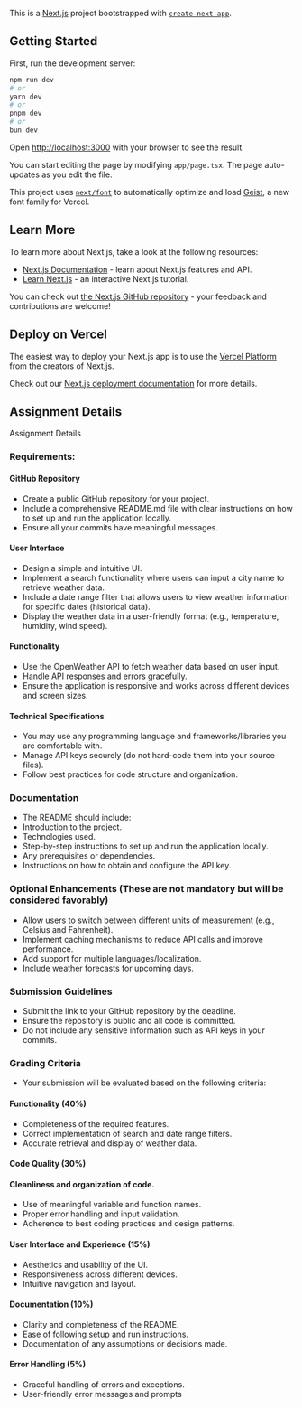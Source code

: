 This is a [Next.js](https://nextjs.org) project bootstrapped with [`create-next-app`](https://nextjs.org/docs/app/api-reference/cli/create-next-app).

## Getting Started

First, run the development server:

```bash
npm run dev
# or
yarn dev
# or
pnpm dev
# or
bun dev
```

Open [http://localhost:3000](http://localhost:3000) with your browser to see the result.

You can start editing the page by modifying `app/page.tsx`. The page auto-updates as you edit the file.

This project uses [`next/font`](https://nextjs.org/docs/app/building-your-application/optimizing/fonts) to automatically optimize and load [Geist](https://vercel.com/font), a new font family for Vercel.

## Learn More

To learn more about Next.js, take a look at the following resources:

- [Next.js Documentation](https://nextjs.org/docs) - learn about Next.js features and API.
- [Learn Next.js](https://nextjs.org/learn) - an interactive Next.js tutorial.

You can check out [the Next.js GitHub repository](https://github.com/vercel/next.js) - your feedback and contributions are welcome!

## Deploy on Vercel

The easiest way to deploy your Next.js app is to use the [Vercel Platform](https://vercel.com/new?utm_medium=default-template&filter=next.js&utm_source=create-next-app&utm_campaign=create-next-app-readme) from the creators of Next.js.

Check out our [Next.js deployment documentation](https://nextjs.org/docs/app/building-your-application/deploying) for more details.

## Assignment Details

Assignment Details

### Requirements:

#### GitHub Repository

- Create a public GitHub repository for your project.
- Include a comprehensive README.md file with clear instructions on how to set up and run the application locally.
- Ensure all your commits have meaningful messages.

#### User Interface

- Design a simple and intuitive UI.
- Implement a search functionality where users can input a city name to retrieve weather data.
- Include a date range filter that allows users to view weather information for specific dates (historical data).
- Display the weather data in a user-friendly format (e.g., temperature, humidity, wind speed).

#### Functionality

- Use the OpenWeather API to fetch weather data based on user input.
- Handle API responses and errors gracefully.
- Ensure the application is responsive and works across different devices and screen sizes.

#### Technical Specifications

- You may use any programming language and frameworks/libraries you are comfortable with.
- Manage API keys securely (do not hard-code them into your source files).
- Follow best practices for code structure and organization.

### Documentation

- The README should include:
- Introduction to the project.
- Technologies used.
- Step-by-step instructions to set up and run the application locally.
- Any prerequisites or dependencies.
- Instructions on how to obtain and configure the API key.

### Optional Enhancements (These are not mandatory but will be considered favorably)

- Allow users to switch between different units of measurement (e.g., Celsius and Fahrenheit).
- Implement caching mechanisms to reduce API calls and improve performance.
- Add support for multiple languages/localization.
- Include weather forecasts for upcoming days.

### Submission Guidelines

- Submit the link to your GitHub repository by the deadline.
- Ensure the repository is public and all code is committed.
- Do not include any sensitive information such as API keys in your commits.

### Grading Criteria

- Your submission will be evaluated based on the following criteria:

#### Functionality (40%)

- Completeness of the required features.
- Correct implementation of search and date range filters.
- Accurate retrieval and display of weather data.

####

#### Code Quality (30%)

#### Cleanliness and organization of code.

- Use of meaningful variable and function names.
- Proper error handling and input validation.
- Adherence to best coding practices and design patterns.

####

#### User Interface and Experience (15%)

- Aesthetics and usability of the UI.
- Responsiveness across different devices.
- Intuitive navigation and layout.

####

#### Documentation (10%)

- Clarity and completeness of the README.
- Ease of following setup and run instructions.
- Documentation of any assumptions or decisions made.

####

#### Error Handling (5%)

- Graceful handling of errors and exceptions.
- User-friendly error messages and prompts
